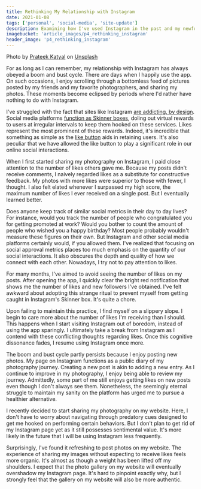 ```yaml
---
title: Rethinking My Relationship with Instagram
date: 2021-01-08
tags: ['personal', 'social-media', 'site-update']
description: Examining how I've used Instagram in the past and my newfound desire to start sharing my photography on my website.
imagebucket: 'article_images/p4_rethinking_instagram'
header_image: 'p4_rethinking_instagram'
---
```


<script>
    import ArticlePhoto from '$lib/components/ArticlePhoto.svelte'
    let imageBucket = "article_images/p4_rethinking_instagram"
    let headerImageName = "p4_rethinking_instagram"
</script>

<ArticlePhoto
imageBucket={imageBucket}
imageName={headerImageName}
imageCopyrightText=''
altText="A neon sign in the dark that resembles an Instagram notification showing 0 likes."
caption=''>
<span slot="caption">

Photo by <a href="https://unsplash.com/@prateekkatyal?utm_source=unsplash&amp;utm_medium=referral&amp;utm_content=creditCopyText">Prateek Katyal</a> on <a href="https://unsplash.com/s/photos/instagram?utm_source=unsplash&amp;utm_medium=referral&amp;utm_content=creditCopyText">Unsplash</a>

</span>

</ArticlePhoto>

For as long as I can remember, my relationship with Instagram has always obeyed a boom and bust cycle. There are days when I happily use the app. On such occasions, I enjoy scrolling through a bottomless feed of pictures posted by my friends and my favorite photographers, and sharing my photos. These moments become eclipsed by periods where I'd rather have nothing to do with Instagram.

I've struggled with the fact that sites like Instagram [are addicting, by design](https://behavioralscientist.org/21st-century-skinner-box/). Social media platforms [function as Skinner boxes](https://www.theatlantic.com/technology/archive/2013/06/skinner-marketing-were-the-rats-and-facebook-likes-are-the-reward/276613/), doling out virtual rewards to users at irregular intervals to keep them hooked on these services. Likes represent the most prominent of these rewards. Indeed, it's incredible that something as simple as the [like button](https://www.vice.com/en/article/mbag3a/the-inventor-of-the-like-button-wants-you-to-stop-worrying-about-likes) aids in retaining users. It's also peculiar that we have allowed the like button to play a significant role in our online social interactions.

When I first started sharing my photography on Instagram, I paid close attention to the number of likes others gave me. Because my posts didn't receive comments, I naively regarded likes as a substitute for constructive feedback. My photos with more likes were superior to those with fewer, I thought. I also felt elated whenever I surpassed my high score, the maximum number of likes I ever received on a single post. But I eventually learned better.

Does anyone keep track of similar social metrics in their day to day lives? For instance, would you track the number of people who congratulated you for getting promoted at work? Would you bother to count the amount of people who wished you a happy birthday? Most people probably wouldn't measure these figures on their own. But Instagram and other social media platforms certainly would, if you allowed them. I've realized that focusing on social approval metrics places too much emphasis on the quantity of our social interactions. It also obscures the depth and quality of how we connect with each other. Nowadays, I try not to pay attention to likes.

For many months, I've aimed to avoid seeing the number of likes on my posts. After opening the app, I quickly clear the bright red notification that shows me the number of likes and new followers I've obtained. I've felt awkward about adopting this strange ritual to prevent myself from getting caught in Instagram's Skinner box. It's quite a chore.

Upon failing to maintain this practice, I find myself on a slippery slope. I begin to care more about the number of likes I'm receiving than I should. This happens when I start visiting Instagram out of boredom, instead of using the app sparingly. I ultimately take a break from Instagram as I contend with these conflicting thoughts regarding likes. Once this cognitive dissonance fades, I resume using Instagram once more.

The boom and bust cycle partly persists because I enjoy posting new photos. My page on Instagram functions as a public diary of my photography journey. Creating a new post is akin to adding a new entry. As I continue to improve in my photography, I enjoy being able to review my journey. Admittedly, some part of me still enjoys getting likes on new posts even though I don't always see them. Nonetheless, the seemingly eternal struggle to maintain my sanity on the platform has urged me to pursue a healthier alternative.

I recently decided to start sharing my photography on my website. Here, I don't have to worry about navigating through predatory cues designed to get me hooked on performing certain behaviors. But I don't plan to get rid of my Instagram page yet as it still possesses sentimental value. It's more likely in the future that I will be using Instagram less frequently.

Surprisingly, I've found it refreshing to post photos on my website. The experience of sharing my images without expecting to receive likes feels more organic. It's almost as though a weight has been lifted off my shoulders. I expect that the photo gallery on my website will eventually overshadow my Instagram page. It's hard to pinpoint exactly why, but I strongly feel that the gallery on my website will also be more authentic.
